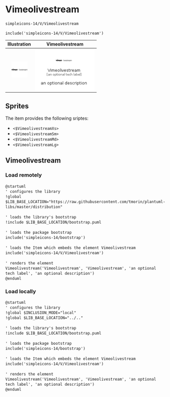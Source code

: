 # Vimeolivestream


```text
simpleicons-14/V/Vimeolivestream
```

```text
include('simpleicons-14/V/Vimeolivestream')
```



| Illustration | Vimeolivestream |
| :---: | :---: |
| ![illustration for Illustration](../../simpleicons-14/V/Vimeolivestream.png) | ![illustration for Vimeolivestream](../../simpleicons-14/V/Vimeolivestream.Local.png) |



## Sprites
The item provides the following sriptes:

- `<$VimeolivestreamXs>`
- `<$VimeolivestreamSm>`
- `<$VimeolivestreamMd>`
- `<$VimeolivestreamLg>`





## Vimeolivestream

### Load remotely
```plantuml
@startuml
' configures the library
!global $LIB_BASE_LOCATION="https://raw.githubusercontent.com/tmorin/plantuml-libs/master/distribution"

' loads the library's bootstrap
!include $LIB_BASE_LOCATION/bootstrap.puml

' loads the package bootstrap
include('simpleicons-14/bootstrap')

' loads the Item which embeds the element Vimeolivestream
include('simpleicons-14/V/Vimeolivestream')

' renders the element
Vimeolivestream('Vimeolivestream', 'Vimeolivestream', 'an optional tech label', 'an optional description')
@enduml
```

### Load locally
```plantuml
@startuml
' configures the library
!global $INCLUSION_MODE="local"
!global $LIB_BASE_LOCATION="../.."

' loads the library's bootstrap
!include $LIB_BASE_LOCATION/bootstrap.puml

' loads the package bootstrap
include('simpleicons-14/bootstrap')

' loads the Item which embeds the element Vimeolivestream
include('simpleicons-14/V/Vimeolivestream')

' renders the element
Vimeolivestream('Vimeolivestream', 'Vimeolivestream', 'an optional tech label', 'an optional description')
@enduml
```

